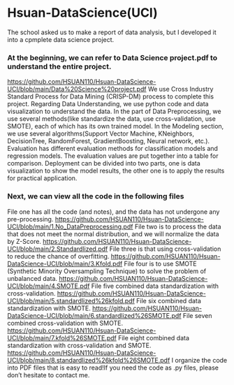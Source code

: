 # Hsuan-DataScience(UCI)
The school asked us to make a report of data analysis, but I developed it into a cpmplete data science project.

### At the beginning, we can refer to Data Science project.pdf to understand the entire project.
https://github.com/HSUAN110/Hsuan-DataScience-UCI/blob/main/Data%20Science%20project.pdf
  We use Cross Industry Standard Process for Data Mining (CRISP-DM) process to complete this project.
  Regarding Data Understanding, we use python code and data visualization to understand the data.
  In the part of Data Preprocessing, we use several methods(like standardize the data, use cross-validation, use SMOTE), each of which has its own trained model.
  In the Modeling section, we use several algorithms(Support Vector Machine, KNeighbors, DecisionTree, RandomForest, GradientBoosting, Neural network, etc.).
  Evaluation has different evaluation methods for classification models and regression models. The evaluation values are put together into a table for comparison.
  Deployment can be divided into two parts, one is data visualization to show the model results, the other one is to apply the results for practical application.

### Next, we can view all the code in the following files
  File one has all the code (and notes), and the data has not undergone any pre-processing.
    https://github.com/HSUAN110/Hsuan-DataScience-UCI/blob/main/1.No_DataPreprocessing.pdf
  File two is to process the data that does not meet the normal distribution, and we will normalize the data by Z-Score.
    https://github.com/HSUAN110/Hsuan-DataScience-UCI/blob/main/2.Standardlized.pdf
  File three is that using cross-validation to reduce the chance of overfitting.
    https://github.com/HSUAN110/Hsuan-DataScience-UCI/blob/main/3.Kfold.pdf
  File four is to use SMOTE (Synthetic Minority Oversampling Technique) to solve the problem of unbalanced data.
    https://github.com/HSUAN110/Hsuan-DataScience-UCI/blob/main/4.SMOTE.pdf
  File five combined data standardization with cross-validation.
    https://github.com/HSUAN110/Hsuan-DataScience-UCI/blob/main/5.standardlized%26kfold.pdf
  File six combined data standardization with SMOTE.
    https://github.com/HSUAN110/Hsuan-DataScience-UCI/blob/main/6.standardlized%26SMOTE.pdf
  File seven combined cross-validation with SMOTE.
    https://github.com/HSUAN110/Hsuan-DataScience-UCI/blob/main/7.kfold%26SMOTE.pdf
  File eight combined data standardization with cross-validation and SMOTE.
    https://github.com/HSUAN110/Hsuan-DataScience-UCI/blob/main/8.standardlized%26kfold%26SMOTE.pdf
I organize the code into PDF files that is easy to read!If you need the code as .py files, please don’t hesitate to contact me.

